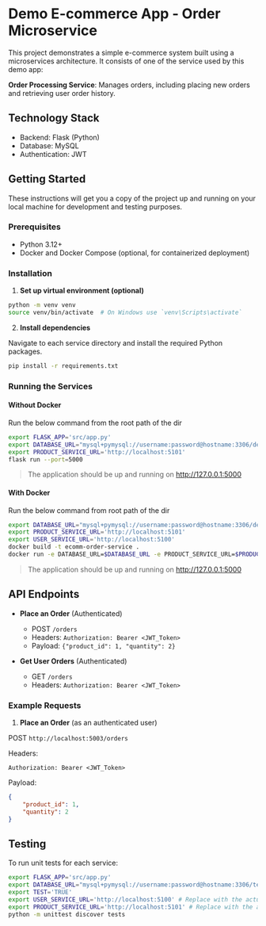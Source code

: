 # Demo E-commerce App - Order Microservice

This project demonstrates a simple e-commerce system built using a microservices architecture. It consists of one of the service used by this demo app:

**Order Processing Service**: Manages orders, including placing new orders and retrieving user order history.

## Technology Stack

- Backend: Flask (Python)
- Database: MySQL
- Authentication: JWT

## Getting Started

These instructions will get you a copy of the project up and running on your local machine for development and testing purposes.

### Prerequisites

- Python 3.12+
- Docker and Docker Compose (optional, for containerized deployment)

### Installation

1. **Set up virtual environment (optional)**

```bash
python -m venv venv
source venv/bin/activate  # On Windows use `venv\Scripts\activate`
```

2. **Install dependencies**

Navigate to each service directory and install the required Python packages.

```bash
pip install -r requirements.txt
```

### Running the Services

#### Without Docker

Run the below command from the root path of the dir

```bash
export FLASK_APP='src/app.py'
export DATABASE_URL="mysql+pymysql://username:password@hostname:3306/defaultdb"
export PRODUCT_SERVICE_URL='http://localhost:5101'
flask run --port=5000
```

> The application should be up and running on http://127.0.0.1:5000


#### With Docker

Run the below command from root path of the dir

```bash
export DATABASE_URL="mysql+pymysql://username:password@hostname:3306/defaultdb"
export PRODUCT_SERVICE_URL='http://localhost:5101'
export USER_SERVICE_URL='http://localhost:5100'
docker build -t ecomm-order-service .
docker run -e DATABASE_URL=$DATABASE_URL -e PRODUCT_SERVICE_URL=$PRODUCT_SERVICE_URL -p 5000:5000 ecomm-order-service
```

> The application should be up and running on http://127.0.0.1:5000

## API Endpoints

- **Place an Order** (Authenticated)
  - POST `/orders`
  - Headers: `Authorization: Bearer <JWT_Token>`
  - Payload: `{"product_id": 1, "quantity": 2}`

- **Get User Orders** (Authenticated)
  - GET `/orders`
  - Headers: `Authorization: Bearer <JWT_Token>`

### Example Requests

1. **Place an Order** (as an authenticated user)

POST `http://localhost:5003/orders`

Headers:

```
Authorization: Bearer <JWT_Token>
```

Payload:

```json
{
    "product_id": 1,
    "quantity": 2
}
```

## Testing

To run unit tests for each service:

```bash
export FLASK_APP='src/app.py'
export DATABASE_URL="mysql+pymysql://username:password@hostname:3306/testdb"
export TEST='TRUE'
export USER_SERVICE_URL='http://localhost:5100' # Replace with the actual url
export PRODUCT_SERVICE_URL='http://localhost:5101' # Replace with the actual url
python -m unittest discover tests
```
